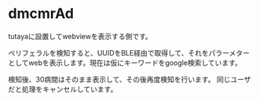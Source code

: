 # dmcmrAd

tutayaに設置してwebviewを表示する側です。

ペリフェラルを検知すると、UUIDをBLE経由で取得して、それをパラーメターとしてwebを表示します。現在は仮にキーワードをgoogle検索しています。

検知後、30病間はそのまま表示して、その後再度検知を行います。
同じユーザだと処理をキャンセルしています。

